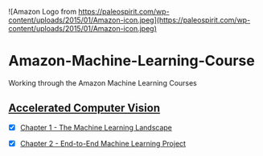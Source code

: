 ![Amazon Logo from https://paleospirit.com/wp-content/uploads/2015/01/Amazon-icon.jpeg](https://paleospirit.com/wp-content/uploads/2015/01/Amazon-icon.jpeg)

# Amazon-Machine-Learning-Course
Working through the Amazon Machine Learning Courses


## [Accelerated Computer Vision]()
 
 - [x] [Chapter 1 - The Machine Learning Landscape](https://github.com/Jadams29/Hands-On-Machine-Learning-with-Scikit-Learn-Keras-Tensorflow-2nd/tree/master/Chapter%201%20-%20The%20Machine%20Learning%20Landscape)
 - [x] [Chapter 2 - End-to-End Machine Learning Project](https://github.com/Jadams29/Hands-On-Machine-Learning-with-Scikit-Learn-Keras-Tensorflow-2nd/tree/master/Chapter%202%20-%20End-to-End%20Machine%20Learning%20Project)


